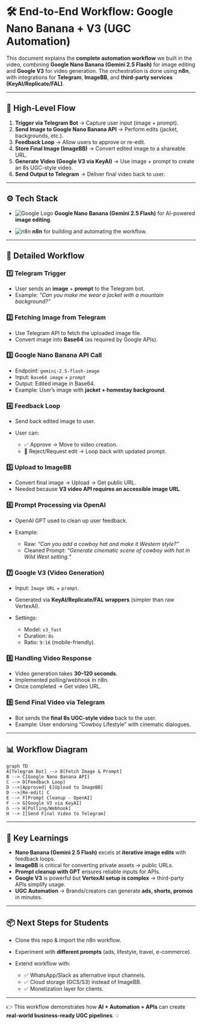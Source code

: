 # 🛠️ End-to-End Workflow: Google Nano Banana + V3 (UGC Automation)

This document explains the **complete automation workflow** we built in the video, combining **Google Nano Banana (Gemini 2.5 Flash)** for image editing and **Google V3** for video generation. The orchestration is done using **n8n**, with integrations for **Telegram**, **ImageBB**, and **third-party services (KeyAI/Replicate/FAL)**.

---

## 📌 High-Level Flow

1. **Trigger via Telegram Bot** → Capture user input (image + prompt).
2. **Send Image to Google Nano Banana API** → Perform edits (jacket, backgrounds, etc.).
3. **Feedback Loop** → Allow users to approve or re-edit.
4. **Store Final Image (ImageBB)** → Convert edited image to a shareable URL.
5. **Generate Video (Google V3 via KeyAI)** → Use image + prompt to create an 8s UGC-style video.
6. **Send Output to Telegram** → Deliver final video back to user.

---

## ⚙️ Tech Stack

* ![Google Logo](https://upload.wikimedia.org/wikipedia/commons/2/2f/Google_2015_logo.svg)
  **Google Nano Banana (Gemini 2.5 Flash)** for AI-powered **image editing**.

* ![n8n](https://n8n.io/favicon.ico)
  **n8n** for building and automating the workflow.

---

## 🔄 Detailed Workflow

### 1️⃣ Telegram Trigger

* User sends an **image** + **prompt** to the Telegram bot.
* Example: *“Can you make me wear a jacket with a mountain background?”*

### 2️⃣ Fetching Image from Telegram

* Use Telegram API to fetch the uploaded image file.
* Convert image into **Base64** (as required by Google APIs).

### 3️⃣ Google Nano Banana API Call

* Endpoint: `gemini-2.5-flash-image`
* Input: `Base64 image` + `prompt`
* Output: Edited image in Base64.
* Example: User’s image with **jacket + homestay background**.

### 4️⃣ Feedback Loop

* Send back edited image to user.
* User can:

  * ✅ Approve → Move to video creation.
  * 🔄 Reject/Request edit → Loop back with updated prompt.

### 5️⃣ Upload to ImageBB

* Convert final image → Upload → Get public URL.
* Needed because **V3 video API requires an accessible image URL**.

### 6️⃣ Prompt Processing via OpenAI

* OpenAI GPT used to clean up user feedback.
* Example:

  * Raw: *“Can you add a cowboy hat and make it Western style?”*
  * Cleaned Prompt: *“Generate cinematic scene of cowboy with hat in Wild West setting.”*

### 7️⃣ Google V3 (Video Generation)

* Input: `Image URL` + `prompt`.
* Generated via **KeyAI/Replicate/FAL wrappers** (simpler than raw VertexAI).
* Settings:

  * Model: `v3_fast`
  * Duration: `8s`
  * Ratio: `9:16` (mobile-friendly).

### 8️⃣ Handling Video Response

* Video generation takes **30–120 seconds**.
* Implemented polling/webhook in n8n.
* Once completed → Get video URL.

### 9️⃣ Send Final Video via Telegram

* Bot sends the **final 8s UGC-style video** back to the user.
* Example: User endorsing “Cowboy Lifestyle” with cinematic dialogues.

---

## 📊 Workflow Diagram

```mermaid
graph TD
A[Telegram Bot] --> B[Fetch Image & Prompt]
B --> C[Google Nano Banana API]
C --> D[Feedback Loop]
D -->|Approved| E[Upload to ImageBB]
D -->|Re-edit| C
E --> F[Prompt Cleanup - OpenAI]
F --> G[Google V3 via KeyAI]
G --> H[Polling/Webhook]
H --> I[Send Final Video to Telegram]
```

---

## 🚀 Key Learnings

* **Nano Banana (Gemini 2.5 Flash)** excels at **iterative image edits** with feedback loops.
* **ImageBB** is critical for converting private assets → public URLs.
* **Prompt cleanup with GPT** ensures reliable inputs for APIs.
* **Google V3** is powerful but **VertexAI setup is complex** → third-party APIs simplify usage.
* **UGC Automation** → Brands/creators can generate **ads, shorts, promos** in minutes.

---

## 📦 Next Steps for Students

* Clone this repo & import the n8n workflow.
* Experiment with **different prompts** (ads, lifestyle, travel, e-commerce).
* Extend workflow with:

  * ✅ WhatsApp/Slack as alternative input channels.
  * ✅ Cloud storage (GCS/S3) instead of ImageBB.
  * ✅ Monetization layer for clients.

---

👉 This workflow demonstrates how **AI + Automation + APIs** can create **real-world business-ready UGC pipelines**. 💡
